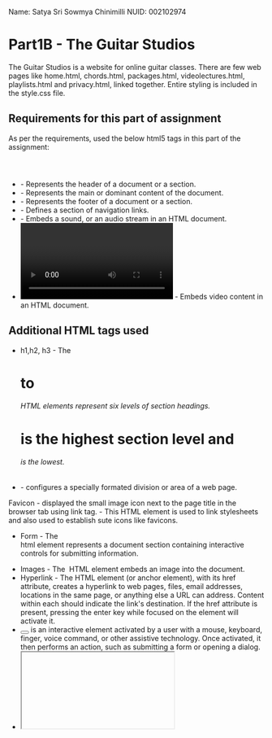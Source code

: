 Name: Satya Sri Sowmya Chinimilli
NUID: 002102974

# Part1B - The Guitar Studios
The Guitar Studios is a website for online guitar classes. There are few web pages like home.html, chords.html, packages.html, videolectures.html, playlists.html and privacy.html, linked together. Entire styling is included in the style.css file.

## Requirements for this part of assignment
As per the requirements, used the below html5 tags in this part of the assignment:
* <header></header> - Represents the header of a document or a section.
* <main></main> - Represents the main or dominant content of the document.
* <footer></footer> - Represents the footer of a document or a section.
* <nav></nav> - Defines a section of navigation links.
* <audio></audio> - Embeds a sound, or an audio stream in an HTML document.
* <video></video> - Embeds video content in an HTML document.

## Additional HTML tags used
* h1,h2, h3 - The <h1> to <h6> HTML elements represent six levels of section headings. <h1> is the highest section level and <h6> is the lowest.
* <div></div> - configures a specially formated division or area of a web page.
Favicon - displayed the small image icon next to the page title in the browser tab using link tag.
    <link> - This HTML element is used to link stylesheets and also used to establish sute icons like favicons.
* Form - The <form> html element represents a document section containing interactive controls for submitting information.
* Images - The <img> HTML element embeds an image into the document.
* Hyperlink - 
    The <a> HTML element (or anchor element), with its href attribute, creates a hyperlink to web pages, files, email addresses, locations in the same page, or anything else a URL can address.
    Content within each <a> should indicate the link's destination. If the href attribute is present, pressing the enter key while focused on the <a> element will activate it.
* <button></button> is an interactive element activated by a user with a mouse, keyboard, finger, voice command, or other assistive technology. Once activated, it then performs an action, such as submitting a form or opening a dialog.
* <iframe> - Displays a URL in an inline frame.